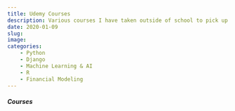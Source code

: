 ```yaml
---
title: Udemy Courses
description: Various courses I have taken outside of school to pick up additional skills
date: 2020-01-09
slug:
image:
categories:
    - Python
    - Django
    - Machine Learning & AI
    - R
    - Financial Modeling
---
```


##### Courses
